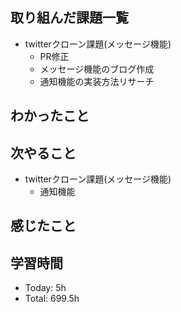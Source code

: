 ## 取り組んだ課題一覧
- twitterクローン課題(メッセージ機能)
    - PR修正
    - メッセージ機能のブログ作成
    - 通知機能の実装方法リサーチ
## わかったこと
## 次やること
-  twitterクローン課題(メッセージ機能)
    - 通知機能
## 感じたこと
## 学習時間
- Today: 5h
- Total: 699.5h